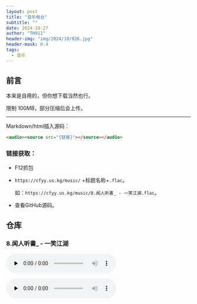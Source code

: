 ```yaml
---
layout: post
title: "音乐电台"
subtitle: ""
date: 2024-10-27
author: "TH911"
header-img: "img/2024/10/026.jpg"
header-mask: 0.4
tags:
  - 音乐
---
```


## 前言

本来是自用的，但你想下载当然也行。

限制 $100MB$，部分压缩后会上传。

***

Markdown/html插入源码：

```html
<audio><source src="{链接}"></source></audio>
```

### 链接获取：

* F12抓包

* `https://cfyy.us.kg/music/` +标题名称+`.flac`。

  如：`https://cfyy.us.kg/music/8.闻人听書_ - 一笑江湖.flac`。

* 查看GitHub源码。

## 仓库

### 8.闻人听書_ - 一笑江湖

<audio id="audio"  controls="" preload="none" ><source id="flac" src="https://cfyy.us.kg/music/8.闻人听書_ - 一笑江湖.flac"></source></audio>

<audio id="audio" controls="" preload="none">       <source id="mp3" src="https://cfyy.us.kg/music/8.闻人听書_ - 一笑江湖.flac"> </audio>
